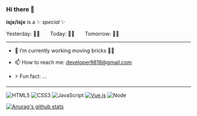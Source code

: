 ### Hi there 👋

**isjx/isjx** is a ✨ _special_ ✨

Yesterday:  🧱🧱&emsp;&emsp;Today:  🧱🧱&emsp;&emsp;Tomorrow:  🧱🧱

---

- 🔭 I’m currently working moving bricks 🧱🧱

- 📫 How to reach me: developer9818@gmail.com

- ⚡ Fun fact: ...

---  
![HTML5](https://img.shields.io/badge/-HTML5-%23E44D27?style=flat-square&logo=html5&logoColor=ffffff)
![CSS3](https://img.shields.io/badge/-CSS3-%231572B6?style=flat-square&logo=css3)
![JavaScript](https://img.shields.io/badge/-JavaScript-%23F7DF1C?style=flat-square&logo=javascript&logoColor=000000&labelColor=%23F7DF1C&color=%23FFCE5A)
[![Vue.js](https://img.shields.io/badge/-Vue.js-%232c3e50?style=flat-square&logo=Vue.js)](https://cn.vuejs.org)
![Node](https://img.shields.io/badge/-Node-%23F05032?style=flat-square&logo=Node.js&logoColor=%23ffffff)

[![Anurag's github stats](https://github-readme-stats.vercel.app/api?username=isjx)](https://github.com/lucky/website)

<!-- ![Most Used Languages](https://github-readme-stats.vercel.app/api/top-langs/?username=isjx&theme=red&layout=compact) -->

